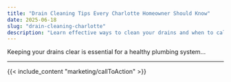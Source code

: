 ```yaml
---
title: "Drain Cleaning Tips Every Charlotte Homeowner Should Know"
date: 2025-06-18
slug: "drain-cleaning-charlotte"
description: "Learn effective ways to clean your drains and when to call a professional plumber in Charlotte."
---
```


Keeping your drains clear is essential for a healthy plumbing system...

---
{{< include_content "marketing/callToAction" >}}